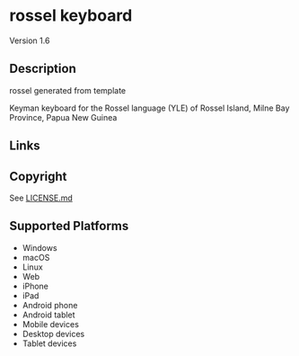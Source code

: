 rossel keyboard
==============

Version 1.6

Description
-----------
rossel generated from template

Keyman keyboard for the Rossel language (YLE) of Rossel Island, Milne Bay Province, Papua New Guinea

Links
-----

Copyright
---------
See [LICENSE.md](LICENSE.md)

Supported Platforms
-------------------
 * Windows
 * macOS
 * Linux
 * Web
 * iPhone
 * iPad
 * Android phone
 * Android tablet
 * Mobile devices
 * Desktop devices
 * Tablet devices

